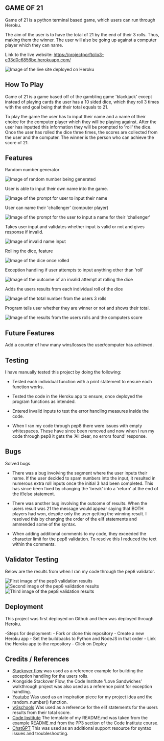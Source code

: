 ## GAME OF 21

Game of 21 is a python terminal based game, which users can run through Heroku.

The aim of the user is to have the total of 21 by the end of their 3 rolls. Thus, making them the winner. The user will also be going up against a computer player which they can name.

Link to the live website:
    https://projectporftolio3-e33d0c6856be.herokuapp.com/

![Image of the live site deployed on Heroku](assets/docs/image-of-live-site.PNG)

## How To Play

Game of 21 is a game based off of the gambling game 'blackjack' except instead of playing cards the user has a 10 sided dice, which they roll 3 times with the end goal being that 
their total equals to 21. 

To play the game the user has to input their name and a name of their choice for the computer
player which they will be playing against. After the user has inputted this information they will be prompted to 'roll' the dice. Once the user has rolled the dice three times, the scores are collected from the user and the computer. The winner is the person who can achieve the score of 21. 

## Features

Random number generator

![Image of random number being generated](assets/docs/random-num.PNG)

User is able to input their own name into the game.

![Image of the prompt for user to input their name](assets/docs/image-player-name.PNG)

User can name their 'challenger' (computer player)

![Image of the prompt for the user to input a name for their 'challenger'](assets/docs/image-computer-name.PNG)

Takes user input and validates whether input is valid or not and gives response if invalid.

![Image of invalid name input](assets/docs/image-invalid-input.PNG)

Rolling the dice, feature

![Image of the dice once rolled](assets/docs/image-of-roll.PNG)

Exception handling if user attempts to input anything other than 'roll'

![Image of the outcome of an invalid attempt at rolling the dice](assets/docs/image-invalid-roll.PNG)

Adds the users results from each individual roll of the dice

![Image of the total number from the users 3 rolls](assets/docs/image-total-amount.PNG)

Program tells user whether they are winner or not and shows their total.

![Image of the results from the users rolls and the computers score](assets/docs/image-outcome.PNG)

## Future Features

Add a counter of how many wins/losses the user/computer has achieved.

## Testing

I have manually tested this project by doing the following:

- Tested each individual function with a print statement to ensure each function works.

- Tested the code in the Heroku app to ensure, once deployed the program functions as intended.

- Entered invalid inputs to test the error handling measures inside the code.

- When I ran my code through pep8 there were issues with empty whitespaces. These have since been removed and now when I run my code through pep8 it gets the 'All clear, no errors found' response. 



## Bugs

Solved bugs

- There was a bug involving the segment where the user inputs their name.
If the user decided to spam numbers into the input, it resulted in numerous
extra roll inputs once the initial 3 had been completed. This has since been
fixed by changing the 'break' into a 'return' at the end of the if/else statement.

- There was another bug involving the outcome of results. When the users result was 21
the message would appear saying that BOTH players had won, despite only the user getting
the winning result. I resolved this by changing the order of the elif statements and ammended
some of the syntax.

- When adding additional comments to my code, they exceeded the character limit for the 
pep8 validation. To resolve this I reduced the text within the comments.

## Validator Testing

Below are the results from when I ran my code through the pep8 validator.

 ![First image of the pep8 validation results](assets/docs/image-of-validation-1.PNG)
 ![Second image of the pep8 validation results](assets/docs/image-of-validation-2.PNG)
 ![Third image of the pep8 validation results](assets/docs/image-of-validation-3.PNG)  

## Deployment

This project was first deployed on Github and then was deployed through Heroku.

-Steps for deployment:
    - Fork or clone this repository
    - Create a new Heroku app
    - Set the buildbacks to Python and NodeJS in that order
    - Link the Heroku app to the repository
    - Click on Deploy



## Credits / References

- [Stackover flow](https://stackoverflow.com/questions/2052390/manually-raising-throwing-an-exception-in-python/24065533#24065533) was used as a reference example for building the exception handling for the users rolls.
- Alongside Stackover Flow, the Code Institute 'Love Sandwiches' walkthrough project was also used as a reference point for exception handling.
- [Youtube](https://www.youtube.com/watch?v=21FnnGKSRZo) Was used as an inspiration piece for 
my project idea and the random_number() function.
- [w3schools](https://www.w3schools.com/python/ref_keyword_elif.asp) Was used as a reference for the elif statements for the users results from their total score. 
- [Code Institute](https://codeinstitute.net/) The template of my README.md was taken from the example README.md from the PP3 section of the Code Institute course.
- [ChatGPT](https://chatgpt.com/?oai-dm=1) This was used as an additional support resource for syntax issues and troubleshooting. 